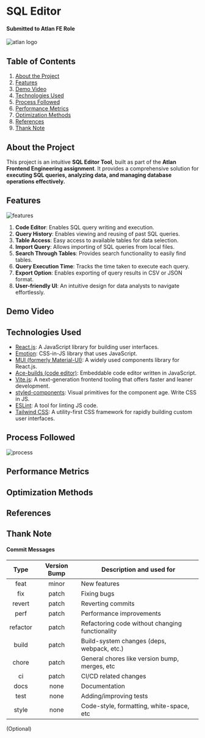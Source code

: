 # SQL Editor

#### Submitted to Atlan FE Role

![atlan logo](https://github.com/juhiechandra/Atlan-Assignment/blob/main/public/images/atlan.jpg)

## Table of Contents

1. [About the Project](#about-the-project)
2. [Features](#features)
3. [Demo Video](#demo-video)
4. [Technologies Used](#technologies-used)
5. [Process Followed](#process-followed)
6. [Performance Metrics](#performance-metrics)
7. [Optimization Methods](#optimization-methods)
8. [References](#references)
9. [Thank Note](#thank-note)

## About the Project

This project is an intuitive **SQL Editor Tool**, built as part of the **Atlan Frontend Engineering assignment**. It provides a comprehensive solution for **executing SQL queries, analyzing data, and managing database operations effectively.**

## Features

![features](https://github.com/juhiechandra/Atlan-Assignment/blob/main/public/images/features.png)

1. **Code Editor**: Enables SQL query writing and execution.
2. **Query History**: Enables viewing and reusing of past SQL queries.
3. **Table Access**: Easy access to available tables for data selection.
4. **Import Query**: Allows importing of SQL queries from local files.
5. **Search Through Tables**: Provides search functionality to easily find tables.
6. **Query Execution Time**: Tracks the time taken to execute each query.
7. **Export Option**: Enables exporting of query results in CSV or JSON format.
8. **User-friendly UI**: An intuitive design for data analysts to navigate effortlessly.

## Demo Video

## Technologies Used

- [React.js](https://reactjs.org/): A JavaScript library for building user interfaces.
- [Emotion](https://emotion.sh/): CSS-in-JS library that uses JavaScript.
- [MUI (formerly Material-UI)](https://mui.com/): A widely used components library for React.js.
- [Ace-builds (code editor)](https://ace.c9.io/): Embeddable code editor written in JavaScript.
- [Vite.js](https://vitejs.dev/): A next-generation frontend tooling that offers faster and leaner development.
- [styled-components](https://styled-components.com/): Visual primitives for the component age. Write CSS in JS.
- [ESLint](https://eslint.org/): A tool for linting JS code.
- [Tailwind CSS](https://tailwindcss.com): A utility-first CSS framework for rapidly building custom user interfaces.

## Process Followed

![process](https://github.com/juhiechandra/Atlan-Assignment/blob/main/public/images/process.png)

## Performance Metrics

## Optimization Methods

## References

## Thank Note

#### Commit Messages

| Type | Version Bump | Description and used for |
| :----: | :---: |-----------------------|
| feat | minor | New features |
| fix | patch | Fixing bugs |
| revert | patch | Reverting commits |
| perf | patch | Performance improvements |
| refactor | patch | Refactoring code without changing functionality |
| build | patch | Build-system changes (deps, webpack, etc.) |
| chore | patch | General chores like version bump, merges, etc |
| ci | patch | CI/CD related changes |
| docs | none | Documentation |
| test | none | Adding/improving tests |
| style | none | Code-style, formatting, white-space, etc |
(Optional)
